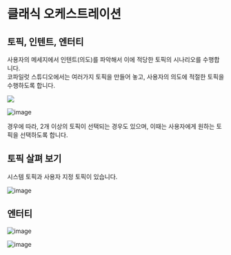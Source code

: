 # 클래식 오케스트레이션

## 토픽, 인텐트, 엔터티

  사용자의 메세지에서 인텐트(의도)를 파악해서 이에 적당한 토픽의 시나리오를 수행합니다.</br>
  코파일럿 스튜디오에서는 여러가지 토픽을 만들어 놓고, 사용자의 의도에 적절한 토픽을 수행하도록 합니다.
    
   <img src="https://github.com/user-attachments/assets/05596f5d-fed6-4e33-9685-9ad4aabf790a">


   ![image](https://github.com/user-attachments/assets/d5b73438-cd2d-4c06-a5a2-46f835fa62b5)


  경우에 따라, 2개 이상의 토픽이 선택되는 경우도 있으며, 이때는 사용자에게 원하는 토픽을 선택하도록 합니다.

## 토픽 살펴 보기

   시스템 토픽과 사용자 지정 토픽이 있습니다. </br>
   
   ![image](https://github.com/user-attachments/assets/a2f23f31-b6b5-4d77-8ddb-c0d791d410aa)


## 엔터티  

   ![image](https://github.com/user-attachments/assets/53bbad62-4c18-4fbf-8f6a-5256be61ffb0)

   ![image](https://github.com/user-attachments/assets/48569526-7735-489b-bdd1-b52dae869456)
 
